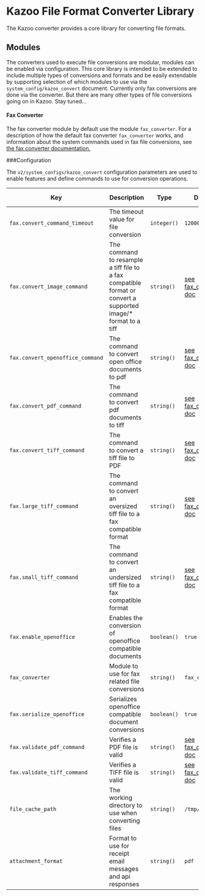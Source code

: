 # Kazoo File Format Converter Library

The Kazoo converter provides a core library for converting file formats.

## Modules

The converters used to execute file conversions are modular, modules can be enabled via configuration. This core library is intended to be extended to include multiple types of conversions and formats and be easily extendable by supporting selection of which modules to use via the `system_config/kazoo_convert` document. Currently only fax conversions are done via the converter. But there are many other types of file conversions going on in Kazoo. Stay tuned...

#### Fax Converter

The fax converter module by default use the module `fax_converter`. For a description of how the default fax converter `fax_converter` works, and information about the system commands used in fax file conversions, see [the fax converter documentation.](fax_converter.md)

###Configuration

The `v2/system_configs/kazoo_convert` configuration parameters are used to enable features and define commands to use for conversion operations.

Key | Description | Type | Default | Required | Support Level
--- | ----------- | ---- | ------- | -------- | -------------
`fax.convert_command_timeout` | The timeout value for file conversion | `integer()` | `120000` | `false` |
`fax.convert_image_command` | The command to resample a tiff file to a fax compatible format or convert a supported image/* format to a tiff | `string()` | [see fax_converter doc](fax_converter.md) | `false` |
`fax.convert_openoffice_command` | The command to convert open office documents to pdf | `string()` | [see fax_converter doc](fax_converter.md) | `false` |
`fax.convert_pdf_command` | The command to convert pdf documents to tiff | `string()` | [see fax_converter doc](fax_converter.md) | `false` |
`fax.convert_tiff_command` | The command to convert a tiff file to PDF | `string()` | [see fax_converter doc](fax_converter.md) | `false` |
`fax.large_tiff_command` | The command to convert an oversized tiff file to a fax compatible format | `string()` | [see fax_converter doc](fax_converter.md) | `false` |
`fax.small_tiff_command` | The command to convert an undersized tiff file to a fax compatible format | `string()` | [see fax_converter doc](fax_converter.md) | `false` |
`fax.enable_openoffice` | Enables the conversion of openoffice compatible documents | `boolean()` | `true` | `false` |
`fax_converter` | Module to use for fax related file conversions | `string()` | `fax_converter` | `false` |
`fax.serialize_openoffice` | Serializes openoffice compatible document conversions | `boolean()` | `true` | `false` |
`fax.validate_pdf_command` | Verifies a PDF file is valid | `string()` | [see fax_converter doc](fax_converter.md) | `false` |
`fax.validate_tiff_command` | Verifies a TIFF file is valid | `string()` | [see fax_converter doc](fax_converter.md) | `false` |
`file_cache_path` | The working directory to use when converting files | `string()` | `/tmp/` | `false` |
`attachment_format` | Format to use for receipt email messages and api responses | `string()` | `pdf` | `false` |


